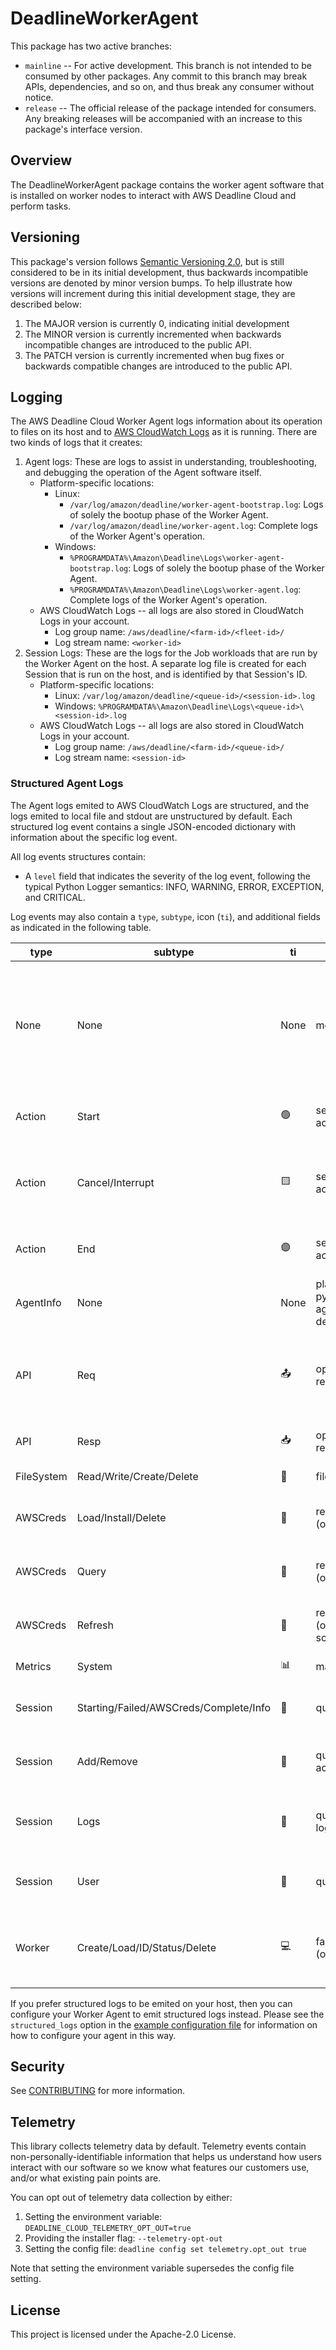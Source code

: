 # DeadlineWorkerAgent

This package has two active branches:

- `mainline` -- For active development. This branch is not intended to be consumed by other packages.
   Any commit to this branch may break APIs, dependencies, and so on, and thus break any consumer
   without notice.
- `release` -- The official release of the package intended for consumers. Any breaking releases will
   be accompanied with an increase to this package's interface version.

## Overview

The DeadlineWorkerAgent package contains the worker agent software that is installed on worker nodes
to interact with AWS Deadline Cloud and perform tasks.

## Versioning

This package's version follows [Semantic Versioning 2.0](https://semver.org/), but is still considered to be in its
initial development, thus backwards incompatible versions are denoted by minor version bumps. To help illustrate how
versions will increment during this initial development stage, they are described below:

1. The MAJOR version is currently 0, indicating initial development
2. The MINOR version is currently incremented when backwards incompatible changes are introduced to the public API.
3. The PATCH version is currently incremented when bug fixes or backwards compatible changes are introduced to the public API.

## Logging

The AWS Deadline Cloud Worker Agent logs information about its operation to files on its host and to
[AWS CloudWatch Logs](https://docs.aws.amazon.com/cloudwatch/#amazon-cloudwatch-logs) as it is running. There are two kinds of
logs that it creates:

1. Agent logs: These are logs to assist in understanding, troubleshooting, and debugging the operation of the Agent software itself.
    - Platform-specific locations:
        - Linux:
            - `/var/log/amazon/deadline/worker-agent-bootstrap.log`: Logs of solely the bootup phase of the Worker Agent.
            - `/var/log/amazon/deadline/worker-agent.log`: Complete logs of the Worker Agent's operation.
        - Windows:
            - `%PROGRAMDATA%\Amazon\Deadline\Logs\worker-agent-bootstrap.log`: Logs of solely the bootup phase of the Worker Agent.
            - `%PROGRAMDATA%\Amazon\Deadline\Logs\worker-agent.log`: Complete logs of the Worker Agent's operation.
    - AWS CloudWatch Logs -- all logs are also stored in CloudWatch Logs in your account.
        - Log group name: `/aws/deadline/<farm-id>/<fleet-id>/`
        - Log stream name: `<worker-id>`
2. Session Logs: These are the logs for the Job workloads that are run by the Worker Agent on the host. A separate log file is
   created for each Session that is run on the host, and is identified by that Session's ID.
    - Platform-specific locations:
        - Linux: `/var/log/amazon/deadline/<queue-id>/<session-id>.log`
        - Windows: `%PROGRAMDATA%\Amazon\Deadline\Logs\<queue-id>\<session-id>.log`
    - AWS CloudWatch Logs -- all logs are also stored in CloudWatch Logs in your account.
        - Log group name: `/aws/deadline/<farm-id>/<queue-id>/`
        - Log stream name: `<session-id>`

### Structured Agent Logs

The Agent logs emited to AWS CloudWatch Logs are structured, and the logs emited to local file and stdout are
unstructured by default. Each structured log event contains a single JSON-encoded dictionary
with information about the specific log event.

All log events structures contain:

- A `level` field that indicates the severity of the log event, following the typical Python Logger
  semantics: INFO, WARNING, ERROR, EXCEPTION, and CRITICAL.

Log events may also contain a `type`, `subtype`, icon (`ti`), and additional fields as indicated in the following table.

| type | subtype | ti | fields | purpose |
| --- | --- | --- | --- | --- |
| None | None | None | message | A simple status message or update and its log level. These messages may change at any time and must not be relied upon for automation. |
| Action | Start | 🟢 | session_id; queue_id; job_id; action_id; kind; message | A SessionAction has started running. |
| Action | Cancel/Interrupt | 🟨 | session_id; queue_id; job_id; action_id; kind; message | A cancel/interrupt of a SessionAction has been initiated. |
| Action | End | 🟣 | session_id; queue_id; job_id; action_id; kind; status; message | A SessionAction has completed running. |
| AgentInfo | None | None | platform; python[interpreter,version]; agent[version,installedAt,runningAs]; depenencies | Information about the running Agent software. |
| API | Req | 📤 | operation; request_url; params; resource (optional) | A request to an AWS API. Only requests to AWS Deadline Cloud APIs contain a resource field. |
| API | Resp | 📥 | operation; params; status_code, request_id; error (optional) | A response from an AWS API request. |
| FileSystem | Read/Write/Create/Delete | 💾 | filepath; message | A filesystem operation. |
| AWSCreds | Load/Install/Delete | 🔑 | resource; message; role_arn (optional) | Related to an operation for AWS Credentials. |
| AWSCreds | Query | 🔑 | resource; message; role_arn (optional); expiry (optional) | Related to an operation for AWS Credentials. |
| AWSCreds | Refresh | 🔑 | resource; message; role_arn (optional); expiry (optional); scheduled_time (optional) | Related to an operation for AWS Credentials. |
| Metrics | System | 📊 | many | System metrics. |
| Session | Starting/Failed/AWSCreds/Complete/Info | 🔷 | queue_id; job_id; session_id | An update or information related to a Session. |
| Session | Add/Remove | 🔷 | queue_id; job_id; session_id; action_ids; queued_actions | Adding or removing SessionActions in a Session. |
| Session | Logs | 🔷 | queue_id; job_id; session_id; log_dest | Information regarding where the Session logs are located. |
| Session | User | 🔷 | queue_id; job_id; session_id; user | The user that a Session is running Actions as. |
| Worker | Create/Load/ID/Status/Delete | 💻 | farm_id; fleet_id; worker_id (optional); message | A notification related to a Worker resource within AWS Deadline Cloud. |

If you prefer structured logs to be emited on your host, then you can configure your Worker Agent to emit structured logs instead. Please see the
`structured_logs` option in the [example configuration file](https://github.com/aws-deadline/deadline-cloud-worker-agent/blob/release/src/deadline_worker_agent/installer/worker.toml.example)
for information on how to configure your agent in this way.

## Security

See [CONTRIBUTING](CONTRIBUTING.md#security-issue-notifications) for more information.

## Telemetry

This library collects telemetry data by default. Telemetry events contain non-personally-identifiable information that helps us understand how users interact with our software so we know what features our customers use, and/or what existing pain points are.

You can opt out of telemetry data collection by either:

1. Setting the environment variable: `DEADLINE_CLOUD_TELEMETRY_OPT_OUT=true`
2. Providing the installer flag: `--telemetry-opt-out`
3. Setting the config file: `deadline config set telemetry.opt_out true`

Note that setting the environment variable supersedes the config file setting.

## License

This project is licensed under the Apache-2.0 License.
